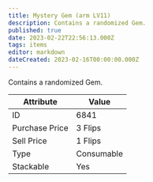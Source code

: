 ```yaml
---
title: Mystery Gem (arm LV11)
description: Contains a randomized Gem.
published: true
date: 2023-02-22T22:56:13.000Z
tags: items
editor: markdown
dateCreated: 2023-02-16T00:00:00.000Z
---
```


Contains a randomized Gem.

|Attribute|Value|
|-|-|
|ID|6841|
|Purchase Price|3 Flips|
|Sell Price|1 Flips|
|Type|Consumable|
|Stackable|Yes|


